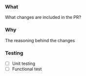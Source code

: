 ### **What**
What changes are included in the PR?

### **Why**
The reasoning behind the changes

### **Testing** 

- [ ] Unit testing  
- [ ] Functional test 
